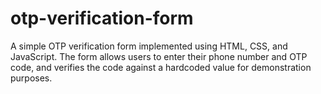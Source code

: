 # otp-verification-form
A simple OTP verification form implemented using HTML, CSS, and JavaScript. The form allows users to enter their phone number and OTP code, and verifies the code against a hardcoded value for demonstration purposes.
